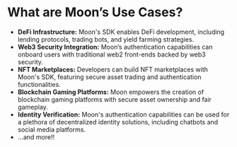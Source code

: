 # What are Moon’s Use Cases?

* **DeFi Infrastructure:** Moon's SDK enables DeFi development, including lending protocols, trading bots, and yield farming strategies.
* **Web3 Security Integration:** Moon’s authentication capabilities can onboard users with traditional web2 front-ends backed by web3 security.
* **NFT Marketplaces:** Developers can build NFT marketplaces with Moon's SDK, featuring secure asset trading and authentication functionalities.
* **Blockchain Gaming Platforms:** Moon empowers the creation of blockchain gaming platforms with secure asset ownership and fair gameplay.
* **Identity Verification:** Moon's authentication capabilities can be used for a plethora of decentralized identity solutions, including chatbots and social media platforms.
* …and more!!
